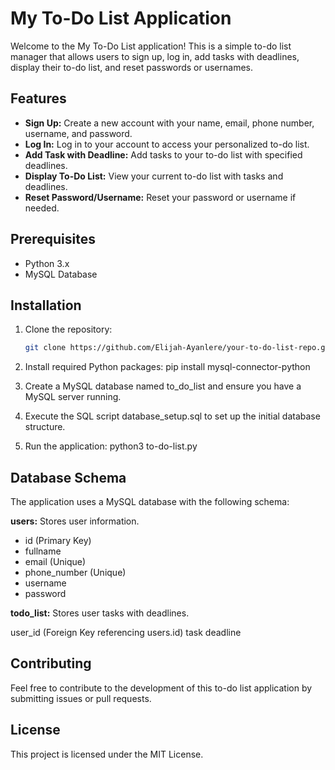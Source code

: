 # My To-Do List Application

Welcome to the My To-Do List application! This is a simple to-do list manager that allows users to sign up, log in, add tasks with deadlines, display their to-do list, and reset passwords or usernames.

## Features

- **Sign Up:** Create a new account with your name, email, phone number, username, and password.
- **Log In:** Log in to your account to access your personalized to-do list.
- **Add Task with Deadline:** Add tasks to your to-do list with specified deadlines.
- **Display To-Do List:** View your current to-do list with tasks and deadlines.
- **Reset Password/Username:** Reset your password or username if needed.

## Prerequisites

- Python 3.x
- MySQL Database

## Installation

1. Clone the repository:

   ```bash
   git clone https://github.com/Elijah-Ayanlere/your-to-do-list-repo.git

1. Install required Python packages:
     pip install mysql-connector-python
2. Create a MySQL database named to_do_list and ensure you have a MySQL server running.
3. Execute the SQL script database_setup.sql to set up the initial database structure.
4. Run the application:
    python3 to-do-list.py

## Database Schema

The application uses a MySQL database with the following schema:

**users:** Stores user information.

- id (Primary Key)
- fullname
- email (Unique)
- phone_number (Unique)
- username
- password

**todo_list:** Stores user tasks with deadlines.

user_id (Foreign Key referencing users.id)
task
deadline

## Contributing
Feel free to contribute to the development of this to-do list application by submitting issues or pull requests.

## License
This project is licensed under the MIT License.
